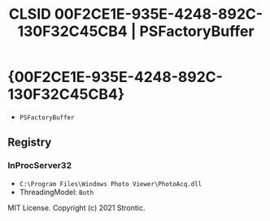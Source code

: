 ﻿---
title: "CLSID 00F2CE1E-935E-4248-892C-130F32C45CB4 | PSFactoryBuffer"
excerpt: What is COM-Object CLSID 00F2CE1E-935E-4248-892C-130F32C45CB4?
---

# {00F2CE1E-935E-4248-892C-130F32C45CB4}

* `PSFactoryBuffer`

## Registry


### InProcServer32

* `C:\Program Files\Windows Photo Viewer\PhotoAcq.dll`
* ThreadingModel: `Both`

MIT License. Copyright (c) 2021 Strontic.


